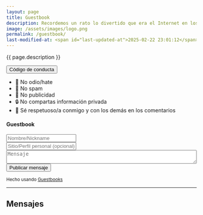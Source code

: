 ```yaml
---
layout: page
title: Guestbook
description: Recordemos un rato lo divertido que era el Internet en los '2000s 🌎. Déjame un mensaje o un saludo por aquí y si quieres también puedes leer los mensajes de los demás. ✌️😉
image: /assets/images/logo.png
permalink: /guestbook/
last-modified-at: <span id="last-updated-at">2025-02-22 23:01:12</span>
---
```


<p class="text-center">{{ page.description }}</p>

<div class="text-center">
<button id="btn-code-of-conduct" class="btn btn-primary collapsed" data-toggle="collapse" data-target="#collapseCodeOfConduct" role="button" aria-expanded="false" aria-controls="collapseCodeOfConduct">
    <i class="fa-solid fa-caret-right"></i> Código de conducta
</button>
</div>

<div class="collapse" id="collapseCodeOfConduct">
<ul>
<li>🚫 No odio/hate</li>
<li>🚫 No spam</li>
<li>🚫 No publicidad</li>
<li>🔒 No compartas información privada</li>
<li>🤝 Sé respetuoso/a conmigo y con los demás en los comentarios</li>
</ul>
</div>

<script async src="https://guestbooks.meadow.cafe/resources/js/embed_script/754/script.js"></script>
<div id="guestbooks___guestbook-form-container">
<div class="card mt-4 mb-3">
<div class="card-header text-center">
<h4 class="card-title">
<i class="fa-solid fa-file-signature"></i> Guestbook
</h4>
</div>
<div class="card-body">
<form id="guestbooks___guestbook-form" action="https://guestbooks.meadow.cafe/guestbook/754/submit" method="post">
<div class="guestbooks___input-container">
<input class="form-control mb-3" placeholder="Nombre/Nickname" type="text" id="name" name="name" required>
</div>
<div class="guestbooks___input-container">
<input class="form-control mb-3" placeholder="Sitio/Perfil personal (opcional)" type="url" id="website" name="website">
</div>
<div id="guestbooks___challenge-answer-container"></div>
<div class="guestbooks___input-container">
<textarea class="form-control mb-3" placeholder="Mensaje" id="text" name="text" style="width: 100%; box-sizing: border-box; resize: vertical;" required></textarea>
</div>
<input class="btn btn-primary btn-lg" type="submit" value="Publicar mensaje">
<div id="guestbooks___error-message"></div>
</form>
</div>
</div>
</div>
<div id="guestbooks___guestbook-made-with" class="text-center">
<small>Hecho usando <a target="_blank" href="https://guestbooks.meadow.cafe">Guestbooks</a></small>
</div>
<hr style="margin: 1em 0;"/>
<h2 id="guestbooks___guestbook-messages-header">Mensajes</h2>
<div id="guestbooks___guestbook-messages-container"></div>

